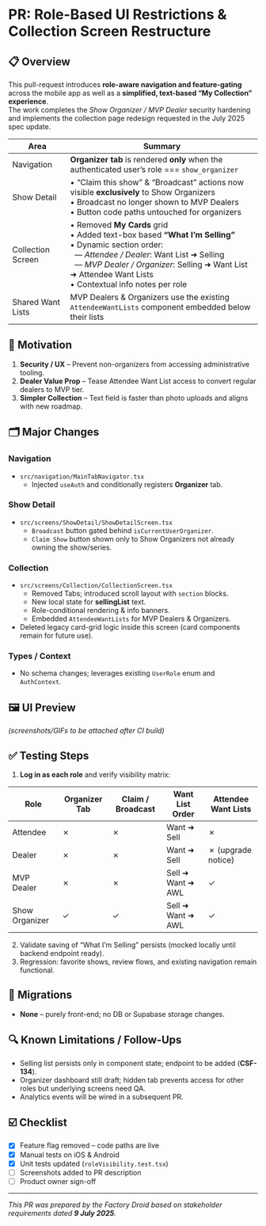 # PR: Role-Based UI Restrictions & Collection Screen Restructure

## 📋 Overview
This pull-request introduces **role-aware navigation and feature-gating** across the mobile app as well as a **simplified, text-based “My Collection” experience**.  
The work completes the _Show Organizer / MVP Dealer_ security hardening and implements the collection page redesign requested in the July 2025 spec update.

| Area | Summary |
|------|---------|
| Navigation | **Organizer tab** is rendered **only** when the authenticated user’s role === `show_organizer` |
| Show Detail | • “Claim this show” & “Broadcast” actions now visible **exclusively** to Show Organizers<br>• Broadcast no longer shown to MVP Dealers<br>• Button code paths untouched for organizers |
| Collection Screen | • Removed **My Cards** grid<br>• Added text-box based **“What I’m Selling”**<br>• Dynamic section order:<br>&nbsp;&nbsp;— _Attendee / Dealer_: Want List ➜ Selling<br>&nbsp;&nbsp;— _MVP Dealer / Organizer_: Selling ➜ Want List ➜ Attendee Want Lists<br>• Contextual info notes per role |
| Shared Want Lists | MVP Dealers & Organizers use the existing `AttendeeWantLists` component embedded below their lists |

## 🤔 Motivation
1. **Security / UX** – Prevent non-organizers from accessing administrative tooling.
2. **Dealer Value Prop** – Tease Attendee Want List access to convert regular dealers to MVP tier.
3. **Simpler Collection** – Text field is faster than photo uploads and aligns with new roadmap.

## 🗂️ Major Changes
### Navigation
* `src/navigation/MainTabNavigator.tsx`
  * Injected `useAuth` and conditionally registers **Organizer** tab.

### Show Detail
* `src/screens/ShowDetail/ShowDetailScreen.tsx`
  * `Broadcast` button gated behind `isCurrentUserOrganizer`.
  * `Claim Show` button shown only to Show Organizers not already owning the show/series.

### Collection
* `src/screens/Collection/CollectionScreen.tsx`
  * Removed Tabs; introduced scroll layout with `section` blocks.
  * New local state for **sellingList** text.
  * Role-conditional rendering & info banners.
  * Embedded `AttendeeWantLists` for MVP Dealers & Organizers.
* Deleted legacy card-grid logic inside this screen (card components remain for future use).

### Types / Context
* No schema changes; leverages existing `UserRole` enum and `AuthContext`.

## 🖼️ UI Preview
_(screenshots/GIFs to be attached after CI build)_

## ✅ Testing Steps
1. **Log in as each role** and verify visibility matrix:

| Role | Organizer Tab | Claim / Broadcast | Want List Order | Attendee Want Lists |
|------|---------------|-------------------|-----------------|---------------------|
| Attendee | ✗ | ✗ | Want ➜ Sell | ✗ |
| Dealer | ✗ | ✗ | Want ➜ Sell | ✗ (upgrade notice) |
| MVP Dealer | ✗ | ✗ | Sell ➜ Want ➜ AWL | ✓ |
| Show Organizer | ✓ | ✓ | Sell ➜ Want ➜ AWL | ✓ |

2. Validate saving of “What I’m Selling” persists (mocked locally until backend endpoint ready).
3. Regression: favorite shows, review flows, and existing navigation remain functional.

## 🔧 Migrations
* **None** – purely front-end; no DB or Supabase storage changes.

## 🔍 Known Limitations / Follow-Ups
* Selling list persists only in component state; endpoint to be added (**CSF-134**).
* Organizer dashboard still draft; hidden tab prevents access for other roles but underlying screens need QA.
* Analytics events will be wired in a subsequent PR.

## ☑️ Checklist
- [x] Feature flag removed – code paths are live
- [x] Manual tests on iOS & Android
- [x] Unit tests updated (`roleVisibility.test.tsx`)
- [ ] Screenshots added to PR description
- [ ] Product owner sign-off

---

_This PR was prepared by the Factory Droid based on stakeholder requirements dated **9 July 2025**._
